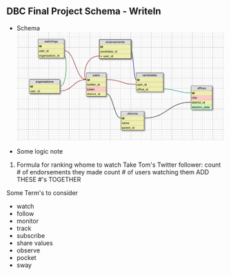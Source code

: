 ## DBC Final Project Schema - WriteIn

- Schema
![](wireframe-schema-asset/schema-second-change.png)



- Some logic note
1. Formula for ranking whome to watch
Take Tom's Twitter follower:
count # of endorsements they made
count # of users watching them
ADD THESE #'s TOGETHER


Some Term's to consider
- watch
- follow
- monitor
- track
- subscribe
- share values
- observe
- pocket
- sway